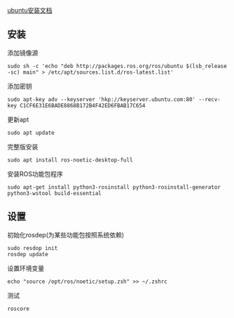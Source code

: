 [ubuntu安装文档](http://wiki.ros.org/noetic/Installation/Ubuntu)

## 安装

添加镜像源

`sudo sh -c 'echo "deb http://packages.ros.org/ros/ubuntu $(lsb_release -sc) main" > /etc/apt/sources.list.d/ros-latest.list'`

添加密钥

`sudo apt-key adv --keyserver 'hkp://keyserver.ubuntu.com:80' --recv-key C1CF6E31E6BADE8868B172B4F42ED6FBAB17C654`

更新apt

`sudo apt update`

完整版安装

`sudo apt install ros-noetic-desktop-full`

安装ROS功能包程序

`sudo apt-get install python3-rosinstall python3-rosinstall-generator python3-wstool build-essential `

## 设置

初始化rosdep(为某些功能包按照系统依赖)

```
sudo resdop init
rosdep update
```



设置环境变量

`echo "source /opt/ros/noetic/setup.zsh" >> ~/.zshrc`

测试

`roscore`